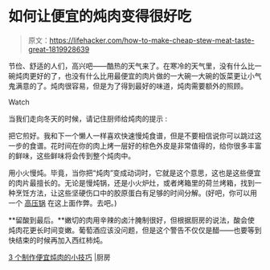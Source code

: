 # 如何让便宜的炖肉变得很好吃

> 原文：<https://lifehacker.com/how-to-make-cheap-stew-meat-taste-great-1819928639>

节俭、舒适的人们，高兴吧——酷热的天气来了。在寒冷的天气里，没有什么比一碗炖肉更好的了，也没有什么比用最便宜的肉片做的一大碗一大碗的饭菜更让小气鬼满意的了。炖肉很容易，但是为了得到最好的味道，炖肉需要额外的照顾。

Watch

当我们走向冬天的时候，请记住厨师给炖肉的提示 :

把它煎好。我和下一个懒人一样喜欢快速慢炖食谱，但是不要相信说你可以跳过这一步的食谱。花时间在你的肉上烤一层好的棕色外皮是非常值得的，给你很多丰富的鲜味，这些鲜味将会传到整个炖肉中。

用小火慢炖。毕竟，当你把“炖肉”变成动词时，它就是这个意思，这也是这些便宜的肉片最擅长的。无论是慢炖锅，还是小火炉灶，或者烤箱里的荷兰烤箱，找到一种烹饪方法，让这些坚硬伤口中的胶原蛋白有足够的时间分解。(好吧，你可以用一个 [高压锅](https://lifehacker.com/tag/instant-pot) 在这上面作弊。去吧。)

**留酸到最后。**嫩切的肉用辛辣的卤汁腌制很好，但根据厨房的说法，酸会使炖肉花更长时间变嫩。葡萄酒应该没问题，但是这个警告不仅仅是醋——也要等到快结束的时候再加入西红柿炖。

[3 个制作便宜炖肉的小技巧](http://www.thekitchn.com/3-tips-for-making-inexpensive-stew-meat-taste-heavenly-184103) |厨房